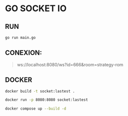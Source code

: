 # GO SOCKET IO

## RUN
```bash
go run main.go
```

## CONEXION: 
> ws://localhost:8080/ws?id=666&room=strategy-rom

## DOCKER
```bash
docker build -t socket:lastest .
```

```bash
docker run -p 8080:8080 socket:lastest
```

```bash
docker compose up --build -d
```